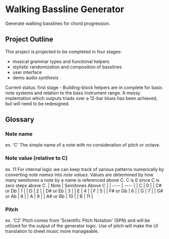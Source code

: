 # Walking Bassline Generator

Generate walking basslines for chord progression.

## Project Outline

This project is projected to be completed in four stages:
- musical grammar types and functional helpers
- stylistic randomization and composition of basslines
- user interface
- demo audio synthesis

Current status: first stage - Building-block helpers are in complete for basic note systems and relation to the bass instrument range. A messy implentation which outputs triads over a 12-bar blues has been achieved, but will need to be redesigned.

## Glossary

### Note name
ex. 'C'
The simple name of a note with no consideration of pitch or octave.

### Note value (relative to C)
ex. 11
For internal logic we can keep track of various patterns numerically by converting *note names* into *note values*. Values are determined by how many semitones a note by a name is referenced above C. C is 0 since C is zero steps above C.
| Note | Semitones Above C |
| ---- | ---- |
| C | 0 |
| C# or Db | 1 |
| D | 2 |
| D# or Eb | 3 |
| E | 4 |
| F | 5 |
| F# or Gb | 6 |
| G | 7 |
| G# or Ab | 8 |
| A | 9 |
| A# or Bb | 10 |
| B | 11 |

### Pitch
ex. 'C2'
Pitch comes from 'Scientific Pitch Notation' (SPN) and will be utilized for the output of the generator logic. Use of pitch will make the UI translation to sheet music more manageable.